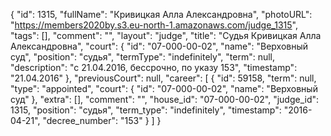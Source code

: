 {
    "id": 1315,
    "fullName": "Кривицкая Алла Александровна",
    "photoURL": "https://members2020by.s3.eu-north-1.amazonaws.com/judge_1315",
    "tags": [],
    "comment": "",
    "layout": "judge",
    "title": "Судья Кривицкая Алла Александровна",
    "court": {
        "id": "07-000-00-02",
        "name": "Верховный суд",
        "position": "судья",
        "termType": "indefinitely",
        "term": null,
        "description": "c 21.04.2016, бессрочно, по указу 153",
        "timestamp": "21.04.2016"
    },
    "previousCourt": null,
    "career": [
        {
            "id": 59158,
            "term": null,
            "type": "appointed",
            "court": {
                "id": "07-000-00-02",
                "name": "Верховный суд"
            },
            "extra": [],
            "comment": "",
            "house_id": "07-000-00-02",
            "judge_id": 1315,
            "position": "судья",
            "term_type": "indefinitely",
            "timestamp": "2016-04-21",
            "decree_number": "153"
        }
    ]
}
